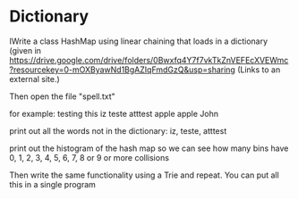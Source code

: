 # Dictionary

IWrite a class HashMap using linear chaining that loads in a dictionary (given in https://drive.google.com/drive/folders/0Bwxfq4Y7f7vkTkZnVEFEcXVEWmc?resourcekey=0-mOXByawNd1BgAZIqFmdGzQ&usp=sharing (Links to an external site.)

Then open the file "spell.txt"

for example:
testing this iz teste atttest
apple apple John

print out all the words not in the dictionary: iz, teste, atttest

print out the histogram of the hash map so we can see how many bins have 0, 1, 2, 3, 4, 5, 6, 7, 8 or 9 or more collisions

Then write the same functionality using a Trie and repeat. You can put all this in a single program
